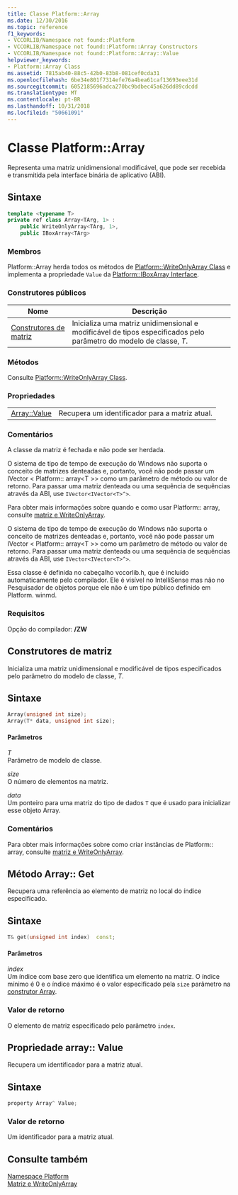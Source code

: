 ```yaml
---
title: Classe Platform::Array
ms.date: 12/30/2016
ms.topic: reference
f1_keywords:
- VCCORLIB/Namespace not found::Platform
- VCCORLIB/Namespace not found::Platform::Array Constructors
- VCCORLIB/Namespace not found::Platform::Array::Value
helpviewer_keywords:
- Platform::Array Class
ms.assetid: 7815ab40-88c5-42b0-83b8-081cef0cda31
ms.openlocfilehash: 6be34e801f7314efe76a4bea61caf13693eee31d
ms.sourcegitcommit: 6052185696adca270bc9bdbec45a626dd89cdcdd
ms.translationtype: MT
ms.contentlocale: pt-BR
ms.lasthandoff: 10/31/2018
ms.locfileid: "50661091"
---
```

# <a name="platformarray-class"></a>Classe Platform::Array

Representa uma matriz unidimensional modificável, que pode ser recebida e transmitida pela interface binária de aplicativo (ABI).

## <a name="syntax"></a>Sintaxe

```cpp
template <typename T>
private ref class Array<TArg, 1> :
    public WriteOnlyArray<TArg, 1>,
    public IBoxArray<TArg>
```

### <a name="members"></a>Membros

Platform::Array herda todos os métodos de [Platform::WriteOnlyArray Class](../cppcx/platform-writeonlyarray-class.md) e implementa a propriedade `Value` da [Platform::IBoxArray Interface](../cppcx/platform-iboxarray-interface.md).

### <a name="public-constructors"></a>Construtores públicos

|Nome|Descrição|
|----------|-----------------|
|[Construtores de matriz](#ctor)|Inicializa uma matriz unidimensional e modificável de tipos especificados pelo parâmetro do modelo de classe, *T*.|

### <a name="methods"></a>Métodos

Consulte [Platform::WriteOnlyArray Class](../cppcx/platform-writeonlyarray-class.md).

### <a name="properties"></a>Propriedades

|||
|-|-|
|[Array::Value](#value)|Recupera um identificador para a matriz atual.|

### <a name="remarks"></a>Comentários

A classe da matriz é fechada e não pode ser herdada.

O sistema de tipo de tempo de execução do Windows não suporta o conceito de matrizes denteadas e, portanto, você não pode passar um IVector < Platform:: array\<T >> como um parâmetro de método ou valor de retorno. Para passar uma matriz denteada ou uma sequência de sequências através da ABI, use `IVector<IVector<T>^>`.

Para obter mais informações sobre quando e como usar Platform:: array, consulte [matriz e WriteOnlyArray](../cppcx/array-and-writeonlyarray-c-cx.md).

O sistema de tipo de tempo de execução do Windows não suporta o conceito de matrizes denteadas e, portanto, você não pode passar um IVector < Platform:: array\<T >> como um parâmetro de método ou valor de retorno. Para passar uma matriz denteada ou uma sequência de sequências através da ABI, use `IVector<IVector<T>^>`.

Essa classe é definida no cabeçalho vccorlib.h, que é incluído automaticamente pelo compilador. Ele é visível no IntelliSense mas não no Pesquisador de objetos porque ele não é um tipo público definido em Platform. winmd.

### <a name="requirements"></a>Requisitos

Opção do compilador: **/ZW**

## <a name="ctor"></a>  Construtores de matriz

Inicializa uma matriz unidimensional e modificável de tipos especificados pelo parâmetro do modelo de classe, *T*.

## <a name="syntax"></a>Sintaxe

```cpp
Array(unsigned int size);
Array(T* data, unsigned int size);
```

#### <a name="parameters"></a>Parâmetros

*T*<br/>
Parâmetro de modelo de classe.

*size*<br/>
O número de elementos na matriz.

*data*<br/>
Um ponteiro para uma matriz do tipo de dados `T` que é usado para inicializar esse objeto Array.

### <a name="remarks"></a>Comentários

Para obter mais informações sobre como criar instâncias de Platform:: array, consulte [matriz e WriteOnlyArray](../cppcx/array-and-writeonlyarray-c-cx.md).

## <a name="get"></a>  Método Array:: Get

Recupera uma referência ao elemento de matriz no local do índice especificado.

## <a name="syntax"></a>Sintaxe

```cpp
T& get(unsigned int index)  const;
```

#### <a name="parameters"></a>Parâmetros

*index*<br/>
Um índice com base zero que identifica um elemento na matriz. O índice mínimo é 0 e o índice máximo é o valor especificado pela `size` parâmetro na [construtor Array](#ctor).

### <a name="return-value"></a>Valor de retorno

O elemento de matriz especificado pelo parâmetro `index`.

## <a name="value"></a>  Propriedade array:: Value

Recupera um identificador para a matriz atual.

## <a name="syntax"></a>Sintaxe

```cpp
property Array^ Value;
```

### <a name="return-value"></a>Valor de retorno

Um identificador para a matriz atual.

## <a name="see-also"></a>Consulte também

[Namespace Platform](../cppcx/platform-namespace-c-cx.md)<br/>
[Matriz e WriteOnlyArray](../cppcx/array-and-writeonlyarray-c-cx.md)